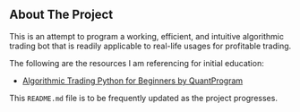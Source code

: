 <!-- ABOUT THE PROJECT -->
## About The Project

This is an attempt to program a working, efficient, and intuitive algorithmic trading bot that is readily applicable to real-life usages for profitable trading.

The following are the resources I am referencing for initial education:
* <a href="https://www.youtube.com/watch?v=GDMkkmkJigw">Algorithmic Trading Python for Beginners by QuantProgram</a>

This `README.md` file is to be frequently updated as the project progresses.
